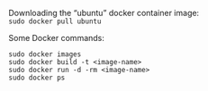Downloading the “ubuntu” docker container image:\
`sudo docker pull ubuntu`

Some Docker commands:
```
sudo docker images
sudo docker build -t <image-name>
sudo docker run -d -rm <image-name>
sudo docker ps
```


